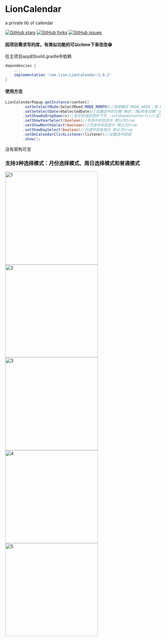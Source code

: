 # LionCalendar
a private lib of calendar

[![GitHub stars](https://img.shields.io/github/stars/jxxfli/LionCalendar)](https://github.com/jxxfli/LionCalendar/stargazers)
[![GitHub forks](https://img.shields.io/github/forks/jxxfli/LionCalendar)](https://github.com/jxxfli/LionCalendar/network)
[![GitHub issues](https://img.shields.io/github/issues/jxxfli/LionCalendar)](https://github.com/jxxfli/LionCalendar/issues)

#### 因项目需求写的库，有类似功能的可以clone下来改改😁
在主项目app的build.gradle中依赖
```gradle
dependencies {
	...
	implementation 'com.lion:LionCalendar:1.0.2'
}
```
#### 使用方法
```java
LionCalendarPopup.getInstance(context)
        .setSetelectMode(SelectMoed.MODE_MONTH)//选择模式 MODE_WEEK：周 MODE_MONTH：月 MODE_ALLDAY：所有日期
        .setSetelectDate(mSelectedDate)//设置选中的日期 格式：周&所有日期：yyyy-MM-dd  月：yyyy-MM
        .setShowAsDropDown(v)//显示在指定控件下方 .setShowAsCenter(v)//显示在屏幕中间
        .setShowYearSelect(boolean)//年选中状态显示 默认为true
        .setShowMonthSelect(boolean)//月选中状态显示 默认为true
        .setShowDaySelect(boolean)//日选中状态显示 默认为true
        .setOnCalendarClickListener(listener)//设置选中回调
        .show();
```

没有架构可言
### 支持3种选择模式：月份选择模式、周日选择模式和普通模式

<img src="https://s1.ax1x.com/2020/06/27/NyFjlF.jpg" width="300" alt="1" border="0"><img src="https://s1.ax1x.com/2020/06/27/NyFbF0.jpg" width="300" alt="2" border="0"><img src="https://s1.ax1x.com/2020/06/27/NyFXSU.jpg" width="300" alt="3" border="0"><img src="https://s1.ax1x.com/2020/06/27/NyFqYV.jpg" width="300" alt="4" border="0"><img src="https://s1.ax1x.com/2020/06/27/NyFLWT.jpg" width="300" alt="5" border="0">
